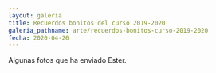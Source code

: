 ```yaml
---
layout: galeria
title: Recuerdos bonitos del curso 2019-2020
galeria_pathname: arte/recuerdos-bonitos-curso-2019-2020
fecha: 2020-04-26
---
```


Algunas fotos que ha enviado Ester.

